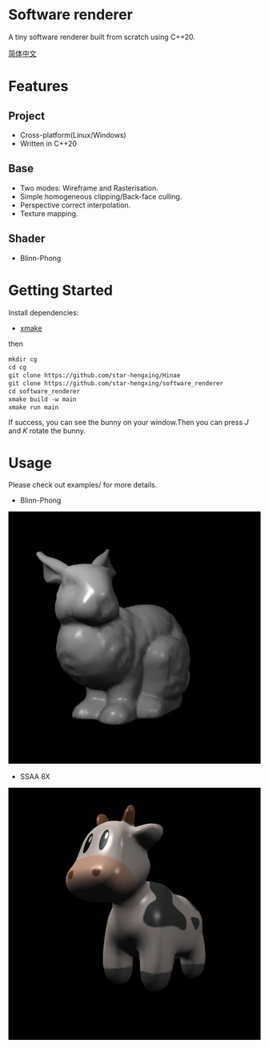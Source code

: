 # Software renderer

A tiny software renderer built from scratch using C++20.

[简体中文](doc/README_zh.md)

# Features

## Project

- Cross-platform(Linux/Windows)
- Written in C++20

## Base

- Two modes: Wireframe and Rasterisation.
- Simple homogeneous clipping/Back-face culling.
- Perspective correct interpolation.
- Texture mapping.

## Shader

- Blinn-Phong

# Getting Started

Install dependencies:
- [xmake](https://xmake.io/)

then

```shell
mkdir cg
cd cg
git clone https://github.com/star-hengxing/Hinae
git clone https://github.com/star-hengxing/software_renderer
cd software_renderer
xmake build -w main
xmake run main
```

If success, you can see the bunny on your window.Then you can press *J* and *K* rotate the bunny.

# Usage

Please check out examples/ for more details.

- Blinn-Phong

![Bunny](image/bunny.jpg)

- SSAA 8X

![spot_ssaa_x8](image/spot_ssaa_8x.jpg)
